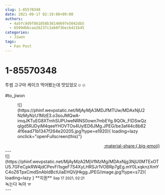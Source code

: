 ```yaml
---
slug: 1-85570348
date: 2021-09-17 02:19:08+09:00
authors:
  - 4a5fc9d9f861858b38148697e5042db5
  - 6599dbbcaa26237c2ab0f3becb421b45
categories:
  - Jiwon
tags:
  - Fan Post
---
```


# 1-85570348

<div class="post-container" markdown="1">
<div class="content-container md-sidebar__scrollwrap" markdown="1">

투썸 고구마 케이크 먹어봤는데 맛있었오☺️☺️<br><br>\#to_jiwon
<figure markdown="1">
![](https://phinf.wevpstatic.net/MjAyMjA3MDJfMTUw/MDAxNjU2NzMyNzU1MzE3.o3soJMQwA-imqJKTuEG8XTmhSUPUweNRNS0own7mbEYg.9QOk_FIDSwQzqIgd5RJDyiM4qeeYHOVTOs4UylED6JMg.JPEG/be3af44c8b824f6ead71b1347f264e20205.jpg?type=e1920){ loading=lazy onclick="openFullscreen(this)"}
</figure>


</div>
</div>

<div style="text-align: right;" markdown="1">
<a href="https://weverse.io/fromis9/fanpost/1-85570348" style="text-align: right;">:material-share:{.big-emoji}</a>
</div>
---

<div class="comments-container md-sidebar__scrollwrap" markdown="1">
<div class="comment" markdown="1">
<div class='id-container' markdown="1">
![](https://phinf.wevpstatic.net/MjAyMzA2MjVfMzMg/MDAxNjg3NjU0MTExOTU5.7GFeCpkRW4jdCPevFi1sgeF7S4XyLHRSJr1VOBRp7gEg.mY0LxqknzXmYC4oZ6TpxCmdSnAbldBctUiaEHQVjHkgg.JPEG/image.jpg?type=s72){ loading=lazy }
**<span class="artist">지원</span>** <small>Sep 17 2021, 02:21</small><br>
</div>
<div class='comment-body' markdown="1">
녹는다 녹아 ㅠ 
</div>
</div>
</div>
---

